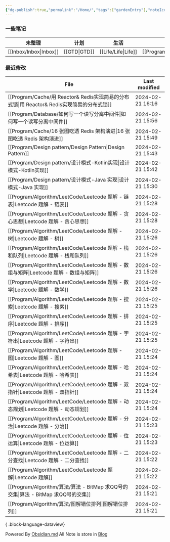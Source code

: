 ```yaml
---
{"dg-publish":true,"permalink":"/Home/","tags":["gardenEntry"],"noteIcon":""}
---
```



### 一些笔记

| 未整理 | 计划 | 生活 | 编程 | 思考 |
| ---- | ---- | ---- | ---- | ---- |
| [[Inbox/Inbox\|Inbox]] | [[GTD\|GTD]] | [[Life/Life\|Life]] | [[Program/Program\|Program]] | [[Thinking/Thinking\|Thinking]] |

### 最近修改

| File                                                                       | Last modified    |
| -------------------------------------------------------------------------- | ---------------- |
| [[Program/Cache/用 Reactor& Redis实现简易的分布式锁\|用 Reactor& Redis实现简易的分布式锁]]  | 2024-02-21 16:16 |
| [[Program/Database/如何写一个读写分离中间件\|如何写一个读写分离中间件]]                         | 2024-02-21 15:56 |
| [[Program/Cache/16 张图吃透 Redis 架构演进\|16 张图吃透 Redis 架构演进]]                | 2024-02-21 15:49 |
| [[Program/Design pattern/Design Pattern\|Design Pattern]]               | 2024-02-21 15:43 |
| [[Program/Design pattern/设计模式-Kotlin实现\|设计模式-Kotlin实现]]                 | 2024-02-21 15:42 |
| [[Program/Design pattern/设计模式-Java 实现\|设计模式-Java 实现]]                   | 2024-02-21 15:30 |
| [[Program/Algorithm/LeetCode/Leetcode 题解 - 链表\|Leetcode 题解 - 链表]]       | 2024-02-21 15:28 |
| [[Program/Algorithm/LeetCode/Leetcode 题解 - 贪心思想\|Leetcode 题解 - 贪心思想]]   | 2024-02-21 15:28 |
| [[Program/Algorithm/LeetCode/Leetcode 题解 - 树\|Leetcode 题解 - 树]]         | 2024-02-21 15:26 |
| [[Program/Algorithm/LeetCode/Leetcode 题解 - 栈和队列\|Leetcode 题解 - 栈和队列]]   | 2024-02-21 15:26 |
| [[Program/Algorithm/LeetCode/Leetcode 题解 - 数组与矩阵\|Leetcode 题解 - 数组与矩阵]] | 2024-02-21 15:26 |
| [[Program/Algorithm/LeetCode/Leetcode 题解 - 数学\|Leetcode 题解 - 数学]]       | 2024-02-21 15:26 |
| [[Program/Algorithm/LeetCode/Leetcode 题解 - 搜索\|Leetcode 题解 - 搜索]]       | 2024-02-21 15:25 |
| [[Program/Algorithm/LeetCode/Leetcode 题解 - 排序\|Leetcode 题解 - 排序]]       | 2024-02-21 15:25 |
| [[Program/Algorithm/LeetCode/Leetcode 题解 - 字符串\|Leetcode 题解 - 字符串]]     | 2024-02-21 15:25 |
| [[Program/Algorithm/LeetCode/Leetcode 题解 - 图\|Leetcode 题解 - 图]]         | 2024-02-21 15:24 |
| [[Program/Algorithm/LeetCode/Leetcode 题解 - 哈希表\|Leetcode 题解 - 哈希表]]     | 2024-02-21 15:24 |
| [[Program/Algorithm/LeetCode/Leetcode 题解 - 双指针\|Leetcode 题解 - 双指针]]     | 2024-02-21 15:24 |
| [[Program/Algorithm/LeetCode/Leetcode 题解 - 动态规划\|Leetcode 题解 - 动态规划]]   | 2024-02-21 15:24 |
| [[Program/Algorithm/LeetCode/Leetcode 题解 - 分治\|Leetcode 题解 - 分治]]       | 2024-02-21 15:23 |
| [[Program/Algorithm/LeetCode/Leetcode 题解 - 位运算\|Leetcode 题解 - 位运算]]     | 2024-02-21 15:23 |
| [[Program/Algorithm/LeetCode/Leetcode 题解 - 二分查找\|Leetcode 题解 - 二分查找]]   | 2024-02-21 15:22 |
| [[Program/Algorithm/LeetCode/Leetcode 题解\|Leetcode 题解]]                 | 2024-02-21 15:22 |
| [[Program/Algorithm/算法/算法 - BitMap 求QQ号的交集\|算法 - BitMap 求QQ号的交集]]       | 2024-02-21 15:21 |
| [[Program/Algorithm/算法/图解错位排列\|图解错位排列]]                                 | 2024-02-21 15:21 |

{ .block-language-dataview}

Powered By [Obsidian.md](https://obsidian.md/)
All Note is store in [Blog](https://github.com/guocailee/blog)